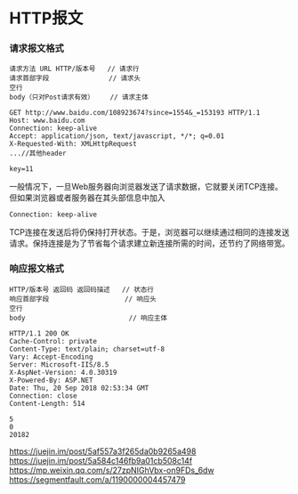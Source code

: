 # HTTP报文

### 请求报文格式

	请求方法 URL HTTP/版本号   // 请求行
	请求首部字段               // 请求头
	空行
	body（只对Post请求有效）    // 请求主体

	GET http://www.baidu.com/108923674?since=1554&_=153193 HTTP/1.1
	Host: www.baidu.com
	Connection: keep-alive
	Accept: application/json, text/javascript, */*; q=0.01
	X-Requested-With: XMLHttpRequest
	...//其他header
	
	key=11	

一般情况下，一旦Web服务器向浏览器发送了请求数据，它就要关闭TCP连接。但如果浏览器或者服务器在其头部信息中加入

	Connection: keep-alive
TCP连接在发送后将仍保持打开状态。于是，浏览器可以继续通过相同的连接发送请求。保持连接是为了节省每个请求建立新连接所需的时间，还节约了网络带宽。


### 响应报文格式

	HTTP/版本号 返回码 返回码描述   // 状态行
	响应首部字段                   // 响应头
	空行
	body					      // 响应主体

	HTTP/1.1 200 OK
	Cache-Control: private
	Content-Type: text/plain; charset=utf-8
	Vary: Accept-Encoding
	Server: Microsoft-IIS/8.5
	X-AspNet-Version: 4.0.30319
	X-Powered-By: ASP.NET
	Date: Thu, 20 Sep 2018 02:53:34 GMT
	Connection: close
	Content-Length: 514
	
	5
	0
	20182



https://juejin.im/post/5af557a3f265da0b9265a498
https://juejin.im/post/5a584c146fb9a01cb508c14f
https://mp.weixin.qq.com/s/27zpNIGhVbx-on9FDs_6dw
https://segmentfault.com/a/1190000004457479